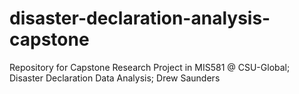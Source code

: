 # disaster-declaration-analysis-capstone
Repository for Capstone Research Project in MIS581 @ CSU-Global; Disaster Declaration Data Analysis; Drew Saunders
